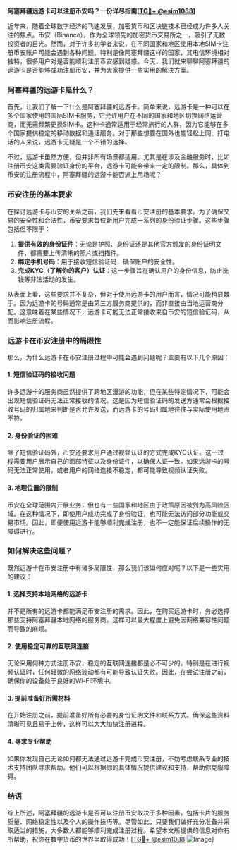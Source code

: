 **阿塞拜疆远游卡可以注册币安吗？一份详尽指南[[TG💪+ @esim1088](https://t.me/s/esim1088)]**

近年来，随着全球数字经济的飞速发展，加密货币和区块链技术已经成为许多人关注的焦点。币安（Binance），作为全球领先的加密货币交易所之一，吸引了无数投资者的目光。然而，对于许多初学者来说，在不同国家和地区使用本地SIM卡注册币安账户可能会遇到各种问题。特别是像阿塞拜疆这样的国家，其电信环境相对独特，很多用户对是否能顺利注册币安感到疑惑。今天，我们就来聊聊阿塞拜疆的远游卡是否能够成功注册币安，并为大家提供一些实用的解决方案。

### 阿塞拜疆的远游卡是什么？

首先，让我们了解一下什么是阿塞拜疆的远游卡。简单来说，远游卡是一种可以在多个国家使用的国际SIM卡服务，它允许用户在不同的国家和地区切换网络运营商，而无需频繁更换SIM卡。这种卡通常适用于经常旅行的人群，因为它能够在多个国家提供稳定的移动数据和通话服务。对于那些想要在国外也能轻松上网、打电话的人来说，远游卡无疑是一个不错的选择。

不过，远游卡虽然方便，但并非所有场景都适用。尤其是在涉及金融服务时，比如注册币安这类需要验证身份的平台，远游卡可能会带来一定的限制。那么，具体到币安的注册流程中，阿塞拜疆的远游卡能否派上用场呢？

### 币安注册的基本要求

在探讨远游卡与币安的关系之前，我们先来看看币安注册的基本要求。为了确保交易的安全性和合法性，币安要求每位新用户完成一系列的身份验证步骤。这些步骤包括但不限于：

1. **提供有效的身份证件**：无论是护照、身份证还是其他官方颁发的身份证明文件，都需要上传清晰的照片或扫描件。
2. **绑定手机号码**：用于接收短信验证码，确保账户的安全性。
3. **完成KYC（了解你的客户）认证**：这一步骤旨在确认用户的身份信息，防止洗钱等非法活动的发生。

从表面上看，这些要求并不复杂，但对于使用远游卡的用户而言，情况可能稍显棘手。因为远游卡的号码通常是由第三方服务商提供的，而非直接由当地运营商分配。这意味着在某些情况下，远游卡可能无法正常接收来自币安的短信验证码，从而影响注册流程。

### 远游卡在币安注册中的局限性

那么，为什么远游卡在币安注册过程中可能会遇到问题呢？主要有以下几个原因：

#### 1. 短信验证码的接收问题
许多远游卡的服务商虽然提供了跨地区漫游的功能，但在某些特定情况下，可能会出现短信验证码无法正常接收的情况。这是因为短信验证码的发送方通常会根据接收号码的归属地来判断是否允许发送，而远游卡的号码归属地往往与实际使用地点不符。

#### 2. 身份验证的困难
除了短信验证码外，币安还要求用户通过视频认证的方式完成KYC认证。这一过程需要用户展示自己的面部特征以及身份证件，以确保人证一致。如果远游卡的号码无法正常使用，或者用户的网络连接不稳定，都可能导致视频认证失败。

#### 3. 地理位置的限制
币安在全球范围内开展业务，但也有一些国家和地区由于政策原因被列为高风险区域。在这种情况下，即使用户成功完成了身份验证，也可能无法访问部分功能或交易市场。因此，即便使用远游卡能够顺利完成注册，也不一定能保证后续操作的无障碍进行。

### 如何解决这些问题？

既然远游卡在币安注册中有诸多局限性，那么我们该如何应对呢？以下是一些实用的建议：

#### 1. 选择支持本地网络的远游卡
并不是所有的远游卡都能满足币安注册的需求。因此，在购买远游卡时，务必选择那些支持阿塞拜疆本地网络的服务商。这样可以最大程度上避免因网络兼容性问题而导致的麻烦。

#### 2. 使用稳定可靠的互联网连接
无论采用何种方式注册币安，稳定的互联网连接都是必不可少的。特别是在进行视频认证时，任何轻微的网络波动都有可能导致认证失败。因此，在尝试注册之前，确保你的设备处于良好的Wi-Fi环境中。

#### 3. 提前准备好所需材料
在开始注册之前，提前准备好所有必要的身份证明文件和联系方式。确保这些资料清晰可见且易于上传，这样可以大大加快注册进程。

#### 4. 寻求专业帮助
如果你发现自己无论如何都无法通过远游卡完成币安注册，不妨考虑联系专业的技术支持团队寻求帮助。他们可以根据你的具体情况提供建议和支持，帮助你克服障碍。

### 结语

综上所述，阿塞拜疆的远游卡是否可以注册币安取决于多种因素，包括卡片的服务质量、网络稳定性以及个人的操作技巧等。尽管如此，只要我们做好充分准备并采取适当的措施，大多数人都能够顺利完成注册过程。希望本文所提供的信息对你有所帮助，祝你在数字货币的世界里取得成功！[[TG💪+ @esim1088](https://t.me/s/esim1088) ![Image](https://i.postimg.cc/4NQfJmqS/Snipaste-2025-05-13-00-14-12.png)]